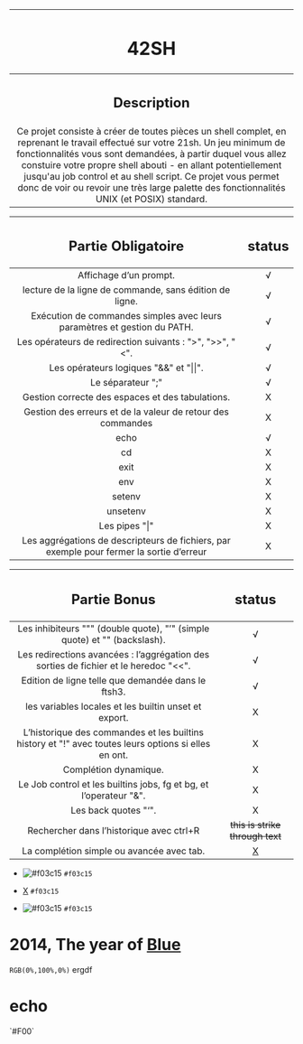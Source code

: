 | <h1>42SH</h1> |
| :-----------:|
| <h2>Description</h2> |
| Ce projet consiste à créer de toutes pièces un shell complet, en reprenant le travail effectué sur votre 21sh. Un jeu minimum de fonctionnalités vous sont demandées, à partir duquel vous allez constuire votre propre shell abouti - en allant potentiellement jusqu'au job control et au shell script. Ce projet vous permet donc de voir ou revoir une très large palette des fonctionnalités UNIX (et POSIX) standard. |

| <h2>Partie Obligatoire</h2> | <h2>status</h2> |
| :-----------: | :-----------:|
| Affichage d’un prompt. | √ |
| lecture de la ligne de commande, sans édition de ligne. | √ |
| Exécution de commandes simples avec leurs paramètres et gestion du PATH. | √ |
| Les opérateurs de redirection suivants : ">", ">>", "<". | √ |
| Les opérateurs logiques "&&" et "\|\|". | √ |
| Le séparateur ";" | √ |
| Gestion correcte des espaces et des tabulations. | X |
| Gestion des erreurs et de la valeur de retour des commandes | X |
| echo | √ |
| cd | X |
| exit | X |
| env | X |
| setenv | X |
| unsetenv | X |
| Les pipes "\|" | X |
| Les aggrégations de descripteurs de fichiers, par exemple pour fermer la sortie d’erreur | X |

| <h2>Partie Bonus</h2> | <h2>status</h2> |
| :-----------: | :-----------:|
| Les inhibiteurs """ (double quote), "’" (simple quote) et "\" (backslash). | √ |
| Les redirections avancées : l’aggrégation des sorties de fichier et le heredoc "<<". | √ |
| Edition de ligne telle que demandée dans le ftsh3. | √ |
| les variables locales et les builtin unset et export. | X |
| L’historique des commandes et les builtins history et "!" avec toutes leurs options si elles en ont. | X |
| Complétion dynamique. | X |
| Le Job control et les builtins jobs, fg et bg, et l’operateur "&". | X |
| Les back quotes "‘". | X |
| Rechercher dans l’historique avec ctrl+R | <s>this is strike through text</s> |
| La complétion simple ou avancée avec tab. | [X](#) |

- ![#f03c15](https://placehold.it/15/f03c15/000000?text=+) `#f03c15`

- [X](https://placehold.it/15/f03c15/000000?text=+) `#f03c15`

- ![#f03c15](https://placehold.it/15/f03c15/000000?text=+) `#f03c15`

# 2014, The year of [Blue](#)

<!-- background: #fff4e3 -->
<!-- color: #2d2422 -->

`RGB(0%,100%,0%)` ergdf
<h1 `RGB(0%,100%,0%)`>echo</h1>
`#F00`
